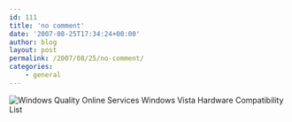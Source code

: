```yaml
---
id: 111
title: 'no comment'
date: '2007-08-25T17:34:24+00:00'
author: blog
layout: post
permalink: /2007/08/25/no-comment/
categories:
    - general
---
```


![Windows Quality Online Services  Windows Vista Hardware Compatibility List](/blog/assets/uploads/2007/08/windows-quality-online-services-windows-vista-hardware-compatibility-list.jpg)